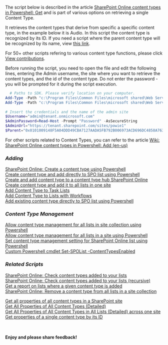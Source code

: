The script below is described in the article [SharePoint Online content types in Powershell: Get](https://social.technet.microsoft.com/wiki/contents/articles/31151.sharepoint-online-content-types-in-powershell-get.aspx) and is part of various options on retrieving a single Content Type.

It retrieves the content types that derive from specific a specific content type, in the example below it is Audio. In this script the content type is recognized by its ID. If you need a script where the parent content type will be recognized by its name, view [this link](https://gallery.technet.microsoft.com/Get-Content-Types-Derived-a0e749de).

For 50+ other scripts refering to various content type functions, please click [View contributions](https://gallery.technet.microsoft.com/site/search?f%5B0%5D.Type=User&f%5B0%5D.Value=Arleta%20Wanat).


Before running the script, you need to open the file and edit the following lines, entering the Admin username, the site where you want to retrieve the content types, and the id of the content type. Do not enter the password - you will be prompted for it during the script execution. 

 

```PowerShell
  # Paths to SDK. Please verify location on your computer. 
Add-Type -Path "c:\Program Files\Common Files\microsoft shared\Web Server Extensions\15\ISAPI\Microsoft.SharePoint.Client.dll"  
Add-Type -Path "c:\Program Files\Common Files\microsoft shared\Web Server Extensions\15\ISAPI\Microsoft.SharePoint.Client.Runtime.dll"  
 
# Insert the credentials and the name of the admin site 
$Username="admin@tenant.onmicrosoft.com" 
$AdminPassword=Read-Host -Prompt "Password" -AsSecureString 
$AdminUrl="https://tenant.sharepoint.com/sites/powie1" 
$Parent="0x0101009148F5A04DDD49CBA7127AADA5FB792B006973ACD696DC4858A76371B2FB2F439A" 
```        
 
 

 
For other scripts related to Content Types, you can refer to the article [Wiki: SharePoint Online content types in Powershell: Add (en-us)](https://social.technet.microsoft.com/wiki/contents/articles/31051.sharepoint-online-content-types-in-powershell-add.aspx) 

*<h3>Adding</h3>*
[SharePoint Online: Create a content type using Powershell](https://gallery.technet.microsoft.com/SharePoint-Online-Create-a-2a4d3057) </br>
[Create content type and add directly to SPO list using Powershell  ](https://gallery.technet.microsoft.com/Create-content-type-and-c5332edb) </br>
[Create and add content type to a content type hub SharePoint Online  ](https://gallery.technet.microsoft.com/Create-and-add-content-f9e8eb6f) </br>
[Create content type and add it to all lists in one site  ](https://gallery.technet.microsoft.com/Create-content-type-and-d41ece6e) </br>
[Add Content Type to Task Lists  ](https://gallery.technet.microsoft.com/Add-Content-Type-to-Task-253d3966) </br>
[Add Content Type to Lists with Workflows  ](https://gallery.technet.microsoft.com/Add-Content-Type-to-Lists-503bd493) </br>
[Add existing content type directly to SPO list using Powershell  ](https://gallery.technet.microsoft.com/Add-existing-content-type-e2cbe9b9) </br>

*<h3>Content Type Management</h3>*
[Allow content type management for all lists in site collection using Powershell  ](https://gallery.technet.microsoft.com/Allow-content-type-de3a5a09) </br>
[Allow content type management for all lists in a site using Powershell  ](https://gallery.technet.microsoft.com/Allow-content-type-5bca5157) </br>
[Set content type management setting for SharePoint Online list using Powershell  ](https://gallery.technet.microsoft.com/Set-content-type-39ae4bce) </br>
[Custom Powershell cmdlet Set-SPOList -ContentTypesEnabled  ](https://gallery.technet.microsoft.com/SharePoint-Module-for-5ecbbcf0) </br>

*<h3>Related Scripts</h3>*
[SharePoint Online: Check content types added to your lists  ](https://gallery.technet.microsoft.com/SharePoint-Online-Check-052fbdca) </br>
[SharePoint Online: Check content types added to your lists (recursive)  ](https://gallery.technet.microsoft.com/SharePoint-Online-Check-e2650578) </br>
[Get a report on lists where a given content type is added  ](https://gallery.technet.microsoft.com/Get-a-report-on-lists-c2decb62) </br>
[SharePoint Online: Remove a content type from all lists in a site collection  ](https://gallery.technet.microsoft.com/SharePoint-Online-Remove-a-3a19f5b5) </br>

[Get all properties of all content types in a SharePoint site  ](https://gallery.technet.microsoft.com/Get-all-properties-of-all-3a9c5c4bhttps://gallery.technet.microsoft.com/Get-all-properties-of-all-3a9c5c4b) </br>
[Get All Properties of All Content Types (Detailed)  ](https://gallery.technet.microsoft.com/Get-All-Properties-of-All-a067d4f2) </br>
[Get All Properties of All Content Types in All Lists (Detailed) across one site  ](https://gallery.technet.microsoft.com/Get-All-Properties-of-All-6e7de504) </br>
[Get properties of a single content type by its ID  ](https://gallery.technet.microsoft.com/Get-properties-of-a-single-eb8020a7)


<br/><br/>
<b>Enjoy and please share feedback!</b>
